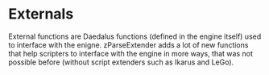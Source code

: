 # Externals
External functions are Daedalus functions (defined in the engine itself) used to interface with the enigne. zParseExtender adds a lot of new functions that help scripters to interface with the engine in more ways, that was not possible before (without script extenders such as Ikarus and LeGo).

